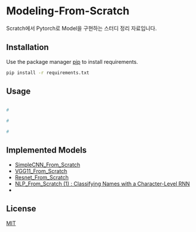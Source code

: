 # Modeling-From-Scratch

Scratch에서 Pytorch로 Model을 구현하는 스터디 정리 자료입니다.

## Installation

Use the package manager [pip](https://pip.pypa.io/en/stable/) to install requirements.

```bash
pip install -r requirements.txt
```

## Usage

```python

# 

# 

# 

```

## Implemented Models

- [SimpleCNN_From_Scratch]()
- [VGG11_From_Scratch]()
- [Resnet_From_Scratch]()
- [NLP_From_Scratch (1) : Classifying Names with a Character-Level RNN]()
- []()



## License

[MIT](https://choosealicense.com/licenses/mit/)
